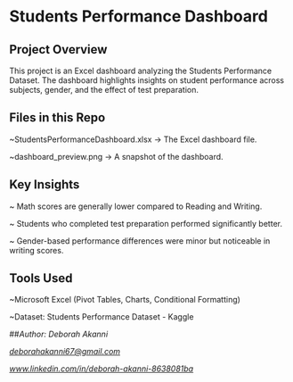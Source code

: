 # Students Performance Dashboard
 
## Project Overview
This project is an Excel dashboard analyzing the Students Performance Dataset.
The dashboard highlights insights on student performance across subjects, gender, and the effect of test preparation.

## Files in this Repo

~StudentsPerformanceDashboard.xlsx → The Excel dashboard file.

~dashboard_preview.png → A snapshot of the dashboard.

## Key Insights

~ Math scores are generally lower compared to Reading and Writing.

~ Students who completed test preparation performed significantly better.

~ Gender-based performance differences were minor but noticeable in writing scores.

## Tools Used

~Microsoft Excel (Pivot Tables, Charts, Conditional Formatting)

~Dataset: Students Performance Dataset - Kaggle

##*Author: Deborah Akanni*

*deborahakanni67@gmail.com*

*www.linkedin.com/in/deborah-akanni-8638081ba*
